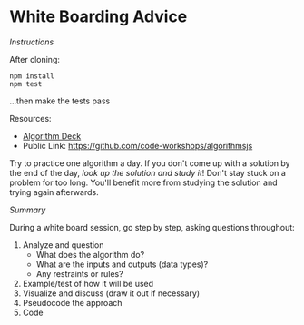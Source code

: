 # White Boarding Advice

*Instructions*

After cloning:
```
npm install
npm test
```

...then make the tests pass

Resources:
* [Algorithm Deck](https://drive.google.com/open?id=1raZx8K8cWmQkwmjxJ3qZ-GG6zEAawtsmtGgxnd-DXfU)
* Public Link: https://github.com/code-workshops/algorithmsjs

Try to practice one algorithm a day. If you don't come up with a solution by the end of the day, _look up the solution and study it_!
Don't stay stuck on a problem for too long. You'll benefit more from studying the solution and trying again afterwards.


*Summary*

During a white board session, go step by step, asking questions throughout:

1. Analyze and question
    * What does the algorithm do?
    * What are the inputs and outputs (data types)?
    * Any restraints or rules?
2. Example/test of how it will be used
3. Visualize and discuss (draw it out if necessary)
4. Pseudocode the approach
5. Code
